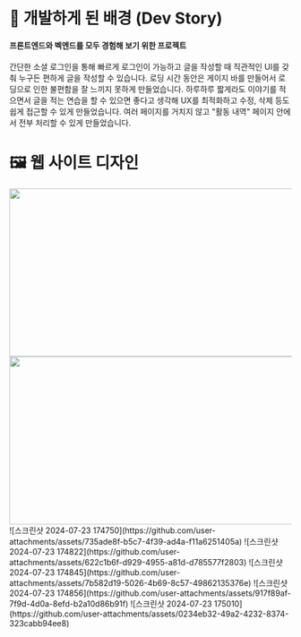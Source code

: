 📖 개발하게 된 배경 (Dev Story)
=============
#### 프론트엔드와 벡엔드를 모두 경험해 보기 위한 프로젝트
간단한 소셜 로그인을 통해 빠르게 로그인이 가능하고 글을 작성할 때 직관적인 UI를 갖춰 누구든 편하게 글을 작성할 수 있습니다. 로딩 시간 동안은 게이지 바를 만들어서 로딩으로 인한 불편함을 잘 느끼지 못하게 만들었습니다.
하루하루 짧게라도 이야기를 적으면서 글을 적는 연습을 할 수 있으면 좋다고 생각해 UX를 최적화하고 수정, 삭제 등도 쉽게 접근할 수 있게 만들었습니다. 여러 페이지를 거치지 않고 "활동 내역" 페이지 안에서 전부 처리할 수 있게 만들었습니다.

🖼️ 웹 사이트 디자인
=============
<img src="https://github.com/user-attachments/assets/9e0f7df8-2c82-4526-96d3-18b26a1c9b6e" width="600" height="300"/>
<img src="https://github.com/user-attachments/assets/ea05b860-d1c6-4171-b68f-94dfcf0ac9df" width="600" height="300"/>
![스크린샷 2024-07-23 174750](https://github.com/user-attachments/assets/735ade8f-b5c7-4f39-ad4a-f11a6251405a)
![스크린샷 2024-07-23 174822](https://github.com/user-attachments/assets/622c1b6f-d929-4955-a81d-d785577f2803)
![스크린샷 2024-07-23 174845](https://github.com/user-attachments/assets/7b582d19-5026-4b69-8c57-49862135376e)
![스크린샷 2024-07-23 174856](https://github.com/user-attachments/assets/917f89af-7f9d-4d0a-8efd-b2a10d86b91f)
![스크린샷 2024-07-23 175010](https://github.com/user-attachments/assets/0234eb32-49a2-4232-8374-323cabb94ee8)
